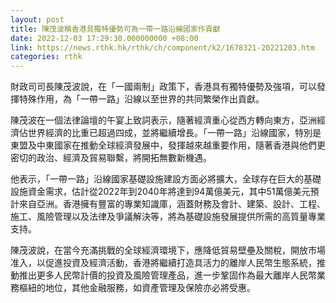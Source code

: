 ```yaml
---
layout: post
title: 陳茂波稱香港具獨特優勢可為一帶一路沿線國家作貢獻
date: 2022-12-03 17:29:30.000000000 +08:00
link: https://news.rthk.hk/rthk/ch/component/k2/1678321-20221203.htm
categories: rthk
---
```


財政司司長陳茂波說，在「一國兩制」政策下，香港具有獨特優勢及強項，可以發揮特殊作用，為「一帶一路」沿線以至世界的共同繁榮作出貢獻。

陳茂波在一個法律論壇的午宴上致詞表示，隨著經濟重心從西方轉向東方，亞洲經濟佔世界經濟的比重已超過四成，並將繼續增長。「一帶一路」沿線國家，特別是東盟及中東國家在推動全球經濟發展中，發揮越來越重要作用，隨著香港與他們更密切的政治、經濟及貿易聯繫，將開拓無數新機遇。

他表示，「一帶一路」沿線國家基礎設施建設方面必將擴大，全球存在巨​​大的基礎設施資金需求，估計從2022年到2040年將達到94萬億美元，其中51萬億美元預計來自亞洲。香港擁有豐富的專業知識庫，涵蓋財務及會計、建築、設計、工程、施工、風險管理以及法律及爭議解決等，將為基礎設施發展提供所需的高質量專業支持。

陳茂波說，在當今充滿挑戰的全球經濟環境下，應降低貿易壁壘及關稅，開放市場准入，以促進投資及經濟活動，香港將繼續打造具活力的離岸人民幣生態系統，推動推出更多人民幣計價的投資及風險管理產品，進一步鞏固作為最大離岸人民幣業務樞紐的地位，其他金融服務，如資產管理及保險亦必將受惠。
